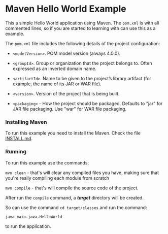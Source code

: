 # Maven Hello World Example

This a simple Hello World application using Maven.
The `pom.xml` is with all commented lines, so if you are started to learning with can use this as a example.

The `pom.xml` file includes the following details of the project configuration:

*   `<modelVersion>`. POM model version (always 4.0.0).

*   `<groupId>`. Group or organization that the project belongs to. Often expressed as an inverted domain name.

*   `<artifactId>`. Name to be given to the project’s library artifact (for example, the name of its JAR or WAR file).

*   `<version>`. Version of the project that is being built.

*   `<packaging>` - How the project should be packaged. Defaults to "jar" for JAR file packaging. Use "war" for WAR file packaging.

### Installing Maven

To run this example you need to install the Maven. Check the file [INSTALL.md](../INSTALL.md).


### Running

To run this example use the commands:

`mvn clean` - that's will clear any compiled files you have, making sure that you're really compiling each module from scratch

`mvn compile` - that's will compile the source code of the project.

After run the `compile` command, a ***target*** directory will be created.

So can use the command `cd target/classes` and run the command:

`java main.java.HelloWorld`

to run the application.
